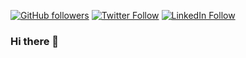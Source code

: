 [![GitHub followers](https://img.shields.io/github/followers/mackilinen?color=blue&label=GitHub&logo=github&style=for-the-badge)](https://github.com/mackilinen)
[![Twitter Follow](https://img.shields.io/twitter/follow/mackilinen?color=blue&label=Twitter&logo=twitter&style=for-the-badge)](https://twitter.com/mackilinen)
[![LinkedIn Follow](https://img.shields.io/badge/LinkedIn--_.svg?color=blue&label=LinkedIn&logo=linkedin&style=for-the-badge)](https://www.linkedin.com/in/mackilinen)

### Hi there 👋

<!--
**mackilinen/mackilinen** is a ✨ _special_ ✨ repository because its `README.md` (this file) appears on your GitHub profile.

Here are some ideas to get you started:

- 🔭 I’m currently working on ...
- 🌱 I’m currently learning ...
- 👯 I’m looking to collaborate on ...
- 🤔 I’m looking for help with ...
- 💬 Ask me about ...
- 📫 How to reach me: ...
- 😄 Pronouns: ...
- ⚡ Fun fact: ...
-->
